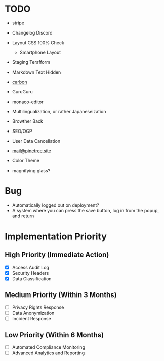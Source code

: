 # TODO
- stripe 
- Changelog Discord
- Layout CSS 100% Check
  - Smartphone Layout

- Staging Terafform
- Markdown Text Hidden

- [carbon](https://www.carbonads.net/)
- GuruGuru
- monaco-editor
- Multilingualization, or rather Japaneseization
- Browther Back
- SEO/OGP
- User Data Cancellation
- mail@pinetree.site
- Color Theme
- magnifying glass?

# Bug
- Automatically logged out on deployment?
- A system where you can press the save button, log in from the popup, and return

# Implementation Priority
## High Priority (Immediate Action)
- [x] Access Audit Log
- [x] Security Headers
- [x] Data Classification
## Medium Priority (Within 3 Months)
- [ ] Privacy Rights Response
- [ ] Data Anonymization
- [ ] Incident Response
## Low Priority (Within 6 Months)
- [ ] Automated Compliance Monitoring
- [ ] Advanced Analytics and Reporting